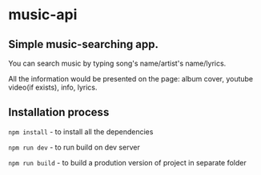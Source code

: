 # music-api
## Simple music-searching app.

You can search music by typing song's name/artist's name/lyrics.

All the information would be presented on the page: album cover, youtube video(if exists), info, lyrics.


## Installation process
`npm install` - to install all the dependencies

`npm run dev` - to run build on dev server

`npm run build` - to build a prodution version of project in separate folder

